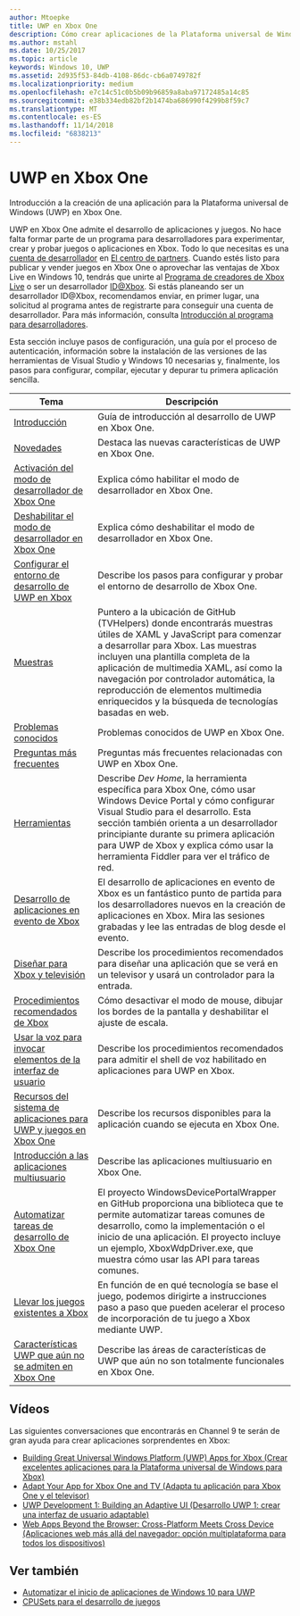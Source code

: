 ```yaml
---
author: Mtoepke
title: UWP en Xbox One
description: Cómo crear aplicaciones de la Plataforma universal de Windows (UWP) en Xbox One.
ms.author: mstahl
ms.date: 10/25/2017
ms.topic: article
keywords: Windows 10, UWP
ms.assetid: 2d935f53-84db-4108-86dc-cb6a0749782f
ms.localizationpriority: medium
ms.openlocfilehash: e7c14c51c0b5b09b96859a8aba97172485a14c85
ms.sourcegitcommit: e38b334edb82bf2b1474ba686990f4299b8f59c7
ms.translationtype: MT
ms.contentlocale: es-ES
ms.lasthandoff: 11/14/2018
ms.locfileid: "6838213"
---
```

# <a name="uwp-on-xbox-one"></a>UWP en Xbox One

Introducción a la creación de una aplicación para la Plataforma universal de Windows (UWP) en Xbox One.

UWP en Xbox One admite el desarrollo de aplicaciones y juegos. No hace falta formar parte de un programa para desarrolladores para experimentar, crear y probar juegos o aplicaciones en Xbox. Todo lo que necesitas es una [cuenta de desarrollador](https://developer.microsoft.com/en-us/store/register) en [El centro de partners](https://partner.microsoft.com/dashboard). Cuando estés listo para publicar y vender juegos en Xbox One o aprovechar las ventajas de Xbox Live en Windows 10, tendrás que unirte al [Programa de creadores de Xbox Live](https://developer.microsoft.com/games/xbox/xboxlive/creator) o ser un desarrollador [ID@Xbox](http://www.xbox.com/Developers/id). Si estás planeando ser un desarrollador ID@Xbox, recomendamos enviar, en primer lugar, una solicitud al programa antes de registrarte para conseguir una cuenta de desarrollador. Para más información, consulta [Introducción al programa para desarrolladores](../xbox-live/developer-program-overview.md).

Esta sección incluye pasos de configuración, una guía por el proceso de autenticación, información sobre la instalación de las versiones de las herramientas de Visual Studio y Windows 10 necesarias y, finalmente, los pasos para configurar, compilar, ejecutar y depurar tu primera aplicación sencilla. 

| Tema      | Descripción |
|------------|-------------|
|[Introducción](getting-started.md)| Guía de introducción al desarrollo de UWP en Xbox One. |
|[Novedades](whats-new.md)| Destaca las nuevas características de UWP en Xbox One. |
|[Activación del modo de desarrollador de Xbox One](devkit-activation.md)| Explica cómo habilitar el modo de desarrollador en Xbox One. |
|[Deshabilitar el modo de desarrollador en Xbox One](devkit-deactivation.md)| Explica cómo deshabilitar el modo de desarrollador en Xbox One. |
|[Configurar el entorno de desarrollo de UWP en Xbox](development-environment-setup.md)| Describe los pasos para configurar y probar el entorno de desarrollo de Xbox One. |
|[Muestras](samples.md)| Puntero a la ubicación de GitHub (TVHelpers) donde encontrarás muestras útiles de XAML y JavaScript para comenzar a desarrollar para Xbox. Las muestras incluyen una plantilla completa de la aplicación de multimedia XAML, así como la navegación por controlador automática, la reproducción de elementos multimedia enriquecidos y la búsqueda de tecnologías basadas en web. |
|[Problemas conocidos](known-issues.md)| Problemas conocidos de UWP en Xbox One. |
|[Preguntas más frecuentes](frequently-asked-questions.md)| Preguntas más frecuentes relacionadas con UWP en Xbox One. |
|[Herramientas](introduction-to-xbox-tools.md)| Describe _Dev Home_, la herramienta específica para Xbox One, cómo usar Windows Device Portal y cómo configurar Visual Studio para el desarrollo. Esta sección también orienta a un desarrollador principiante durante su primera aplicación para UWP de Xbox y explica cómo usar la herramienta Fiddler para ver el tráfico de red. |
| [Desarrollo de aplicaciones en evento de Xbox](https://developer.microsoft.com/windows/projects/campaigns/app-dev-on-xbox-event) | El desarrollo de aplicaciones en evento de Xbox es un fantástico punto de partida para los desarrolladores nuevos en la creación de aplicaciones en Xbox. Mira las sesiones grabadas y lee las entradas de blog desde el evento. |
|[Diseñar para Xbox y televisión](../design/devices/designing-for-tv.md)| Describe los procedimientos recomendados para diseñar una aplicación que se verá en un televisor y usará un controlador para la entrada. |
|[Procedimientos recomendados de Xbox](tailoring-for-xbox.md)| Cómo desactivar el modo de mouse, dibujar los bordes de la pantalla y deshabilitar el ajuste de escala. |
|[Usar la voz para invocar elementos de la interfaz de usuario](ves-on-xbox.md)| Describe los procedimientos recomendados para admitir el shell de voz habilitado en aplicaciones para UWP en Xbox. |
|[Recursos del sistema de aplicaciones para UWP y juegos en Xbox One](system-resource-allocation.md)| Describe los recursos disponibles para la aplicación cuando se ejecuta en Xbox One. |
|[Introducción a las aplicaciones multiusuario](multi-user-applications.md)| Describe las aplicaciones multiusuario en Xbox One. |
| [Automatizar tareas de desarrollo de Xbox One](https://github.com/Microsoft/WindowsDevicePortalWrapper/tree/v0.9.4) | El proyecto WindowsDevicePortalWrapper en GitHub proporciona una biblioteca que te permite automatizar tareas comunes de desarrollo, como la implementación o el inicio de una aplicación. El proyecto incluye un ejemplo, XboxWdpDriver.exe, que muestra cómo usar las API para tareas comunes. |
|[Llevar los juegos existentes a Xbox](development-lanes-landing.md)|En función de en qué tecnología se base el juego, podemos dirigirte a instrucciones paso a paso que pueden acelerar el proceso de incorporación de tu juego a Xbox mediante UWP.|
|[Características UWP que aún no se admiten en Xbox One](http://go.microsoft.com/fwlink/p/?LinkId=760755)|  Describe las áreas de características de UWP que aún no son totalmente funcionales en Xbox One.|

## <a name="videos"></a>Vídeos

Las siguientes conversaciones que encontrarás en Channel 9 te serán de gran ayuda para crear aplicaciones sorprendentes en Xbox:

* [Building Great Universal Windows Platform (UWP) Apps for Xbox (Crear excelentes aplicaciones para la Plataforma universal de Windows para Xbox)](https://channel9.msdn.com/Events/Build/2016/B883)
* [Adapt Your App for Xbox One and TV (Adapta tu aplicación para Xbox One y el televisor)](https://channel9.msdn.com/Events/Build/2016/T651-R1)
* [UWP Development 1: Building an Adaptive UI (Desarrollo UWP 1: crear una interfaz de usuario adaptable)](https://channel9.msdn.com/Events/Build/2016/L724-R1)
* [Web Apps Beyond the Browser: Cross-Platform Meets Cross Device (Aplicaciones web más allá del navegador: opción multiplataforma para todos los dispositivos)](https://channel9.msdn.com/Events/Build/2016/B888)

## <a name="see-also"></a>Ver también

- [Automatizar el inicio de aplicaciones de Windows 10 para UWP](automate-launching-uwp-apps.md)
- [CPUSets para el desarrollo de juegos](cpusets-games.md)